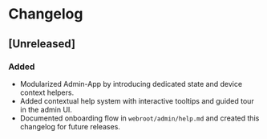 # Changelog

## [Unreleased]
### Added
- Modularized Admin-App by introducing dedicated state and device context helpers.
- Added contextual help system with interactive tooltips and guided tour in the admin UI.
- Documented onboarding flow in `webroot/admin/help.md` and created this changelog for future releases.
